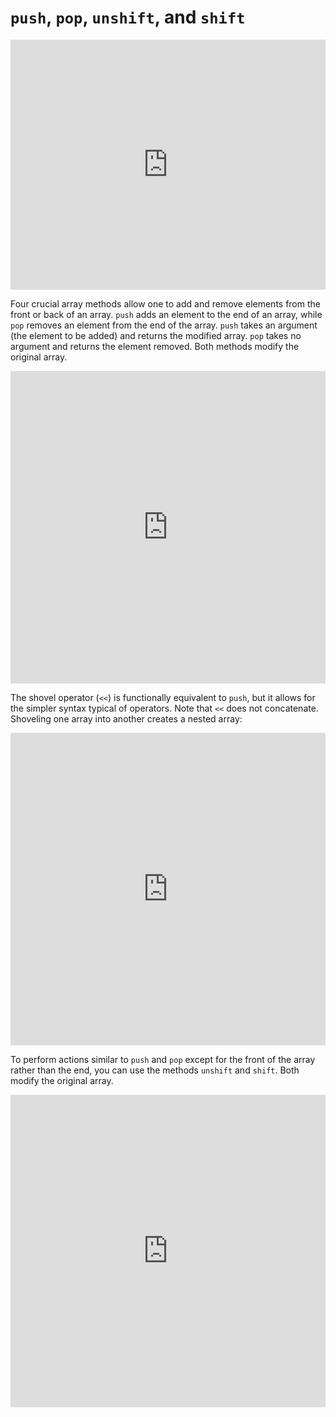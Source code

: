 # `push`, `pop`, `unshift`, and `shift`

<iframe src="https://player.vimeo.com/video/182440643?rel=0&autoplay=1" width="100%" height="400px" frameborder="0" webkitallowfullscreen="" mozallowfullscreen="" allowfullscreen="" style="line-height: 1.6em;" rel="line-height: 1.6em;"></iframe>

Four crucial array methods allow one to add and remove elements from the front
or back of an array. `push` adds an element to the end of an array, while `pop`
removes an element from the end of the array. `push` takes an argument (the
element to be added) and returns the modified array. `pop` takes no argument and
returns the element removed. Both methods modify the original array.

<iframe frameborder="0" width="100%" height="500px" src="https://repl.it/GD3i/39?lite=true"></iframe>

The shovel operator (`<<`) is functionally equivalent to `push`, but it allows
for the simpler syntax typical of operators. Note that `<<` does not concatenate.
Shoveling one array into another creates a nested array:

<iframe frameborder="0" width="100%" height="500px" src="https://repl.it/GD3i/40?lite=true"></iframe>

To perform actions similar to `push` and `pop` except for the front of the array
rather than the end, you can use the methods `unshift` and `shift`. Both modify
the original array.

<iframe frameborder="0" width="100%" height="500px" src="https://repl.it/GD3i/41?lite=true"></iframe>
